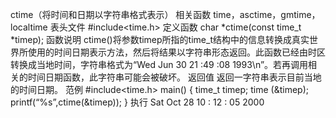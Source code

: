 ctime（将时间和日期以字符串格式表示）
相关函数
time，asctime，gmtime，localtime
表头文件
#include<time.h>
定义函数
char *ctime(const time_t *timep);
函数说明
ctime()将参数timep所指的time_t结构中的信息转换成真实世界所使用的时间日期表示方法，然后将结果以字符串形态返回。此函数已经由时区转换成当地时间，字符串格式为“Wed Jun 30 21 :49 :08 1993\n”。若再调用相关的时间日期函数，此字符串可能会被破坏。
返回值
返回一字符串表示目前当地的时间日期。
范例
#include<time.h>
main()
{
time_t timep;
time (&timep);
printf(“%s”,ctime(&timep));
}
执行
Sat Oct 28 10 : 12 : 05 2000